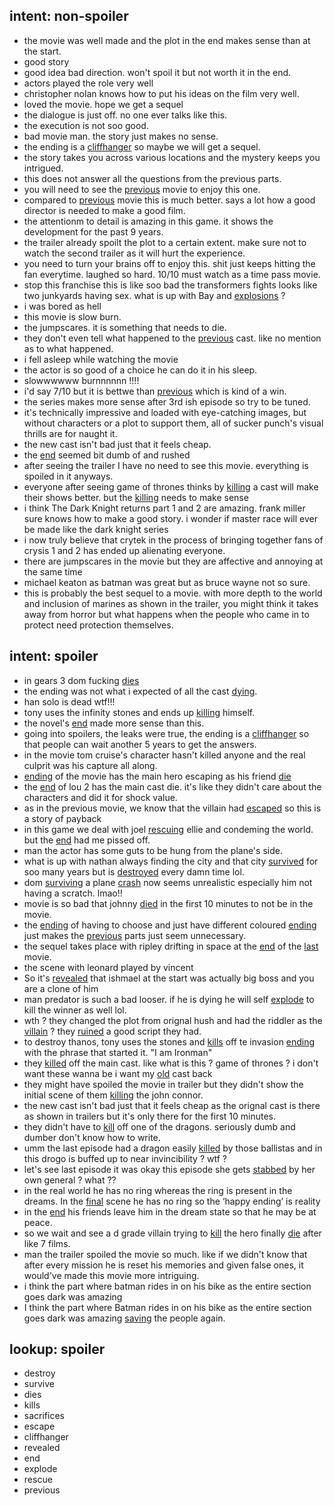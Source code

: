 ## intent: non-spoiler
- the movie was well made and the plot in the end makes sense than at the start.
- good story 
- good idea bad direction. won't spoil it but not worth it in the end.
- actors played the role very well
- christopher nolan knows how to put his ideas on the film very well.
- loved the movie. hope we get a sequel
- the dialogue is just off. no one ever talks like this.
- the execution is not soo good.
- bad movie man. the story just makes no sense.
- the ending is a [cliffhanger](spoiler) so maybe we will get a sequel. 
- the story takes you across various locations and the mystery keeps you intrigued.
- this does not answer all the questions from the previous parts.
- you will need to see the [previous](spoiler) movie to enjoy this one. 
- compared to [previous](spoiler) movie this is much better. says a lot how a good director is needed to make a good film.
- the attentionm to detail is amazing in this game. it shows the development for the past 9 years. 
- the trailer already spoilt the plot to a certain extent. make sure not to watch the second trailer as it will hurt the experience.
- you need to turn your brains off to enjoy this. shit just keeps hitting the fan everytime. laughed so hard. 10/10 must watch as a time pass movie.
- stop this franchise this is like soo bad the transformers fights looks like two junkyards having sex. what is up with Bay and [explosions](spoiler:explode) ?
- i was bored as hell
- this movie is slow burn.
- the jumpscares. it is something that needs to die.
- they don't even tell what happened to the [previous](spoiler) cast. like no mention as to what happened.
- i fell asleep while watching the movie
- the actor is so good of a choice he can do it in his sleep.
- slowwwwww burnnnnnn !!!!
- i'd say 7/10 but it is bettwe than [previous](spoiler) which is kind of a win. 
- the series makes more sense after 3rd ish episode so try to be tuned. 
- it's technically impressive and loaded with eye-catching images, but without characters or a plot to support them, all of sucker punch's visual thrills are for naught it.
- the new cast isn't bad just that it feels cheap.
- the [end](spoiler) seemed bit dumb of and rushed
- after seeing the trailer I have no need to see this movie. everything is spoiled in it anyways.
- everyone after seeing game of thrones thinks by [killing](spoiler:kills) a cast will make their shows better. but the [killing](spoiler:kills) needs to make sense
- i think The Dark Knight returns part 1 and 2 are amazing. frank miller sure knows how to make a good story. i wonder if master race will ever be made like the dark knight series
- i now truly believe that crytek in the process of bringing together fans of crysis 1 and 2 has ended up alienating everyone.
- there are jumpscares in the movie but they are affective and annoying at the same time
- michael keaton as batman was great but as bruce wayne not so sure.
- this is probably the best sequel to a movie. with more depth to the world and inclusion of marines as shown in the trailer, you might think it takes away from horror but what happens when the people who came in to protect need protection themselves.


## intent: spoiler
- in gears 3 dom fucking [dies](spoiler)
- the ending was not what i expected of all the cast [dying](spoiler).
- han solo is dead wtf!!!
- tony uses the infinity stones and ends up [killing](spoiler:kills) himself.
- the novel's [end](spoiler) made more sense than this.
- going into spoilers, the leaks were true, the ending is a [cliffhanger](spoiler) so that people can wait another 5 years to get the answers.
- in the movie  tom cruise's character hasn't killed anyone and the real culprit was his capture all along.
- [ending](spoiler:end) of the movie has the main hero escaping as his friend [die](spoiler:dies)
- the [end](spoiler) of lou 2 has the main cast die. it's like they didn't care about the characters and did it for shock value.
- as in the previous movie, we know that the villain had [escaped](spoiler:escape) so this is a story of payback
- in this game we deal with joel [rescuing](spoiler:rescue) ellie and condeming the world. but the [end](spoiler) had me pissed off.
- man the actor has some guts to be hung from the plane's side. 
- what is up with nathan always finding the city and that city [survived](spoiler:survive) for soo many years but is [destroyed](spoiler:destroy) every damn time lol.
- dom [surviving](spoiler:survive) a plane [crash](spoiler) now seems unrealistic especially him not having a scratch. lmao!!
- movie is so bad that johnny [died](dies:spoiler) in the first 10 minutes to not be in the movie.
- the [ending](spoiler:end) of having to choose and just have different coloured [ending](spoiler:end) just makes the [previous](spoiler) parts just seem unnecessary. 
- the sequel takes place with ripley drifting in space at the [end](spoiler) of the [last](spoiler:previous) movie.
- the scene with leonard played by vincent 
- So it's [revealed](spoiler) that ishmael at the start was actually big boss and you are a clone of him
- man predator is such a bad looser. if he is dying he will self [explode](spoiler) to kill the winner as well lol.
- wth ? they changed the plot from orignal hush and had the riddler as the [villain](spoiler) ? they [ruined](spoiler) a good script they had.
- to destroy thanos, tony uses the stones and [kills](spoiler) off te invasion [ending](spoiler:end) with the phrase that started it. "I am Ironman"
- they [killed](spoiler:kills) off the main cast. like what is this ? game of thrones ? i don't want these wanna be i want my [old](spoiler:previous) cast back 
- they might have spoiled the movie in trailer but they didn't show the initial scene of them [killing](spoiler:kills) the john connor.
- the new cast isn't bad just that it feels cheap as the orignal cast is there as shown in trailers but it's only there for the first 10 minutes.
- they didn't have to [kill](spoiler) off one of the dragons. seriously dumb and dumber don't know how to write.
- umm the last episode had a dragon easily [killed](spoiler:kills) by those ballistas and in this drogo is buffed up to near invincibility ? wtf ?
- let's see last episode it was okay this episode she gets [stabbed](spoiler:kills) by her own general ? what ??
- in the real world he has no ring whereas the ring is present in the dreams. In the [final](spoiler:end) scene he has no ring so the ‘happy ending’ is reality
- in the [end](spoiler) his friends leave him in the dream state so that he may be at peace. 
- so we wait and see a d grade villain trying to [kill](spoiler:kills) the hero finally [die](spoiler) after like 7 films. 
- man the trailer spoiled the movie so much. like if we didn't know that after every mission he is reset his memories and given false ones, it would've made this movie more intriguing. 
- i think the part where batman rides in on his bike as the entire section goes dark was amazing
- I think the part where Batman rides in on his bike as the entire section goes dark was amazing [saving](spoiler:rescue) the people again.

## lookup: spoiler
- destroy
- survive
- dies
- kills
- sacrifices	
- escape
- cliffhanger
- revealed 
- end
- explode
- rescue
- previous
